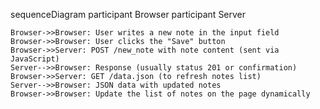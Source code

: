 sequenceDiagram
    participant Browser
    participant Server

    Browser->>Browser: User writes a new note in the input field
    Browser->>Browser: User clicks the "Save" button
    Browser->>Server: POST /new_note with note content (sent via JavaScript)
    Server-->>Browser: Response (usually status 201 or confirmation)
    Browser->>Server: GET /data.json (to refresh notes list)
    Server-->>Browser: JSON data with updated notes
    Browser->>Browser: Update the list of notes on the page dynamically